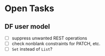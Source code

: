 # Open Tasks

## DF user model

- [ ] suppress unwanted REST operations
- [ ] check nonblank constraints for PATCH, etc.
- [ ] `Set` instead of `List`?